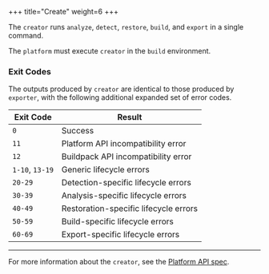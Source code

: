 +++
title="Create"
weight=6
+++

The `creator` runs `analyze`, `detect`, `restore`, `build`, and `export` in a single command.

<!--more-->

The `platform` must execute `creator` in the `build` environment.

### Exit Codes

The outputs produced by `creator` are identical to those produced by `exporter`, with the following additional expanded set of error codes.

| Exit Code       | Result                                |
|-----------------|---------------------------------------|
| `0`             | Success                               |
| `11`            | Platform API incompatibility error    |
| `12`            | Buildpack API incompatibility error   |
| `1-10`, `13-19` | Generic lifecycle errors              |
| `20-29`         | Detection-specific lifecycle errors   |
| `30-39`         | Analysis-specific lifecycle errors    |
| `40-49`         | Restoration-specific lifecycle errors |
| `50-59`         | Build-specific lifecycle errors       |
| `60-69`         | Export-specific lifecycle errors      |

***

For more information about the `creator`, see the [Platform API spec](https://github.com/buildpacks/spec/blob/main/platform.md#creator).
